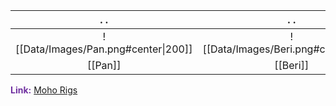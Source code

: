 
|          .                                            .          |          .                                            .           |
| :--------------------------------------------------------------: | :---------------------------------------------------------------: |
| ![[Data/Images/Pan.png#center\|200]] | ![[Data/Images/Beri.png#center\|200]] |
|                             [[Pan]]                              |                             [[Beri]]                              |
<span style="font-weight:bold; color:rgb(112, 48, 160)">Link:</span> [Moho Rigs](file:///D:%5CPROJECTS%5CPan&Beri%5C1.Project%20Setup%5C4.Moho%20Rigs)






